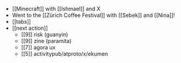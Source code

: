 - [[Minecraft]] with [[Ishmael]] and X
- Went to the [[Zürich Coffee Festival]] with [[Sebek]] and [[Nina]]!
- [[tabs]]
- [[next action]]
  - [[9]] risk (guanyin)
  - [[9]] zine (paramita)
  - [[7]] agora ux
  - [[5]] activitypub/atproto/x/ekumen
